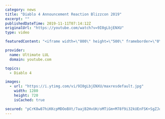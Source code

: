 ```yaml
---
category: news
title: "Diablo 4 Announcement Reaction Blizzcon 2019"
excerpt: ""
publishedDateTime: 2019-11-11T07:14:12Z
originalUrl: "https://youtube.com/watch?v=9I0gLbjENXU"
type: video

featuredContent: "<iframe width=\"800\" height=\"500\" frameborder=\"0\" src=\"https://www.youtube.com/embed/9I0gLbjENXU\" allow=\"accelerometer; autoplay; encrypted-media; gyroscope; picture-in-picture\" allowfullscreen></iframe>"

provider:
  name: Ultimate LUL
  domain: youtube.com

topics:
  - Diablo 4

images:
  - url: "https://i.ytimg.com/vi/9I0gLbjENXU/maxresdefault.jpg"
    width: 1280
    height: 720
    isCached: true

secured: "pCrK8w87hiKKcpMDOoBXt/7aajB2HvUH/oMTiGm+M78f9i32kUEnFSK+SgZJqCUkwPQp05W+SnTr/Goh3IQBS3XnZ9v5Y9rXoM77QfunuxCjT0TWtWbPwfyTaLpwUKWIMEHGFLCq+Ui8wUA4XhN8S2SqgQArYXumNQyPzDZMfdyDVW5oHxntGEyauJgglB5RqcNrb6hSRXI9QqUtExqy3YC0lgFjVeeQIkrTnASJFjzmk9JE2yPwJDwW0mGqpJV8ixbZHrXSJdxnTmAaANmddT41Ark6ecTRheSdv/nwXy2jcREBTomx2NCsPvNIWNyTUh62F3sCGsCjPNNlBCF0pqMtCmLF2FYsxErGXftyLZX+K2T8SHpHyDUtSmltOicWZy7LFQ1vpnF04CQykcOCopOJxfUtNVAFCHvoTseBL5I=;cqQh5iSSvF2kwsTMTmfCJA=="
---
```


